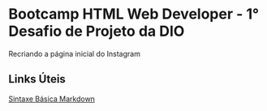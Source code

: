 # Bootcamp HTML Web Developer - 1° Desafio de Projeto da DIO
Recriando a página inicial do Instagram

## Links Úteis
[Sintaxe Básica Markdown](https://www.markdownguide.org/)
